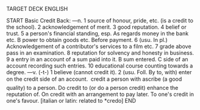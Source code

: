 TARGET DECK
ENGLISH

START
Basic
Credit
Back: —n. 1 source of honour, pride, etc. (is a credit to the school). 2 acknowledgement of merit. 3 good reputation. 4 belief or trust. 5 a person's financial standing, esp. As regards money in the bank etc. B power to obtain goods etc. Before payment. 6 (usu. In pl.) Acknowledgement of a contributor's services to a film etc. 7 grade above pass in an examination. 8 reputation for solvency and honesty in business. 9 a entry in an account of a sum paid into it. B sum entered. C side of an account recording such entries. 10 educational course counting towards a degree. —v. (-t-) 1 believe (cannot credit it). 2 (usu. Foll. By to, with) enter on the credit side of an account.  credit a person with ascribe (a good quality) to a person. Do credit to (or do a person credit) enhance the reputation of. On credit with an arrangement to pay later. To one's credit in one's favour. [italian or latin: related to *credo]
END
